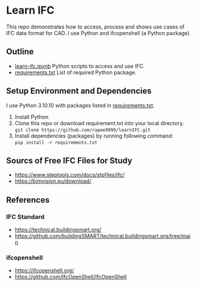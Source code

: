 # Learn IFC

This repo demonstrates how to access, process and shows use cases of IFC data format for CAD. I use Python and ifcopenshell (a Python package).


## Outline
- [learn-ifc.ipynb](learn-ifc.ipynb) Python scripts to access and use IFC.
- [requirements.txt](requirements.txt) List of required Python package.


## Setup Environment and Dependencies
I use Python 3.10.10 with packages listed in [requirements.txt](requirements.txt).

1. Install Python.
2. Clone this repo or download requirement.txt into your local directory.<br>
`git clone https://github.com/rapee9999/learnIFC.git`
2. Install dependencies (packages) by running following command:<br>
`pip install -r requirements.txt`


## Sourcs of Free IFC Files for Study
- https://www.steptools.com/docs/stpfiles/ifc/<br>
- https://bimvision.eu/download/


## References
### IFC Standard
- https://technical.buildingsmart.org/
- https://github.com/buildingSMART/technical.buildingsmart.org/tree/main

### ifcopenshell
- https://ifcopenshell.org/
- https://github.com/IfcOpenShell/IfcOpenShell
